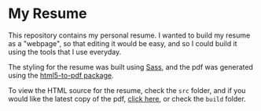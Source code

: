 # My Resume
This repository contains my personal resume. I wanted to build my resume as a "webpage", so that editing it would be easy, and so I could build it using the tools that I use everyday.

The styling for the resume was built using [Sass](https://sass-lang.com/), and the pdf was generated using the [html5-to-pdf package](https://github.com/peterdemartini/html5-to-pdf).

To view the HTML source for the resume, check the `src` folder, and if you would like the latest copy of the pdf, [click here](build/resume.pdf), or check the `build` folder.

